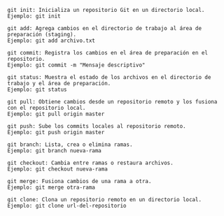     git init: Inicializa un repositorio Git en un directorio local.
    Ejemplo: git init

    git add: Agrega cambios en el directorio de trabajo al área de preparación (staging).
    Ejemplo: git add archivo.txt

    git commit: Registra los cambios en el área de preparación en el repositorio.
    Ejemplo: git commit -m "Mensaje descriptivo"

    git status: Muestra el estado de los archivos en el directorio de trabajo y el área de preparación.
    Ejemplo: git status

    git pull: Obtiene cambios desde un repositorio remoto y los fusiona con el repositorio local.
    Ejemplo: git pull origin master

    git push: Sube los commits locales al repositorio remoto.
    Ejemplo: git push origin master

    git branch: Lista, crea o elimina ramas.
    Ejemplo: git branch nueva-rama

    git checkout: Cambia entre ramas o restaura archivos.
    Ejemplo: git checkout nueva-rama

    git merge: Fusiona cambios de una rama a otra.
    Ejemplo: git merge otra-rama

    git clone: Clona un repositorio remoto en un directorio local.
    Ejemplo: git clone url-del-repositorio
